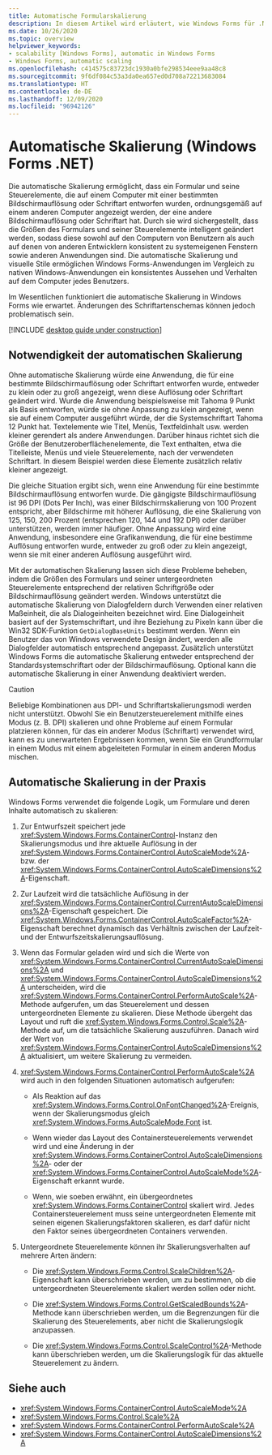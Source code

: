 ```yaml
---
title: Automatische Formularskalierung
description: In diesem Artikel wird erläutert, wie Windows Forms für .NET die Skalierung der Benutzeroberfläche verarbeitet.
ms.date: 10/26/2020
ms.topic: overview
helpviewer_keywords:
- scalability [Windows Forms], automatic in Windows Forms
- Windows Forms, automatic scaling
ms.openlocfilehash: c414575c83723dc1930a0bfe298534eee9aa48c8
ms.sourcegitcommit: 9f6df084c53a3da0ea657ed0d708a72213683084
ms.translationtype: HT
ms.contentlocale: de-DE
ms.lasthandoff: 12/09/2020
ms.locfileid: "96942126"
---
```

# <a name="automatic-scaling-windows-forms-net"></a>Automatische Skalierung (Windows Forms .NET)

Die automatische Skalierung ermöglicht, dass ein Formular und seine Steuerelemente, die auf einem Computer mit einer bestimmten Bildschirmauflösung oder Schriftart entworfen wurden, ordnungsgemäß auf einem anderen Computer angezeigt werden, der eine andere Bildschirmauflösung oder Schriftart hat. Durch sie wird sichergestellt, dass die Größen des Formulars und seiner Steuerelemente intelligent geändert werden, sodass diese sowohl auf den Computern von Benutzern als auch auf denen von anderen Entwicklern konsistent zu systemeigenen Fenstern sowie anderen Anwendungen sind. Die automatische Skalierung und visuelle Stile ermöglichen Windows Forms-Anwendungen im Vergleich zu nativen Windows-Anwendungen ein konsistentes Aussehen und Verhalten auf dem Computer jedes Benutzers.

Im Wesentlichen funktioniert die automatische Skalierung in Windows Forms wie erwartet. Änderungen des Schriftartenschemas können jedoch problematisch sein.<!-- TODO For an example of how to resolve this, see [How to: Respond to Font Scheme Changes in a Windows Forms Application](how-to-respond-to-font-scheme-changes-in-a-windows-forms-application.md). -->

[!INCLUDE [desktop guide under construction](../../includes/desktop-guide-preview-note.md)]

## <a name="need-for-automatic-scaling"></a>Notwendigkeit der automatischen Skalierung

Ohne automatische Skalierung würde eine Anwendung, die für eine bestimmte Bildschirmauflösung oder Schriftart entworfen wurde, entweder zu klein oder zu groß angezeigt, wenn diese Auflösung oder Schriftart geändert wird. Wurde die Anwendung beispielsweise mit Tahoma 9 Punkt als Basis entworfen, würde sie ohne Anpassung zu klein angezeigt, wenn sie auf einem Computer ausgeführt würde, der die Systemschriftart Tahoma 12 Punkt hat. Textelemente wie Titel, Menüs, Textfeldinhalt usw. werden kleiner gerendert als andere Anwendungen. Darüber hinaus richtet sich die Größe der Benutzeroberflächenelemente, die Text enthalten, etwa die Titelleiste, Menüs und viele Steuerelemente, nach der verwendeten Schriftart. In diesem Beispiel werden diese Elemente zusätzlich relativ kleiner angezeigt.

Die gleiche Situation ergibt sich, wenn eine Anwendung für eine bestimmte Bildschirmauflösung entworfen wurde. Die gängigste Bildschirmauflösung ist 96 DPI (Dots Per Inch), was einer Bildschirmskalierung von 100 Prozent entspricht, aber Bildschirme mit höherer Auflösung, die eine Skalierung von 125, 150, 200 Prozent (entsprechen 120, 144 und 192 DPI) oder darüber unterstützen, werden immer häufiger. Ohne Anpassung wird eine Anwendung, insbesondere eine Grafikanwendung, die für eine bestimme Auflösung entworfen wurde, entweder zu groß oder zu klein angezeigt, wenn sie mit einer anderen Auflösung ausgeführt wird.

Mit der automatischen Skalierung lassen sich diese Probleme beheben, indem die Größen des Formulars und seiner untergeordneten Steuerelemente entsprechend der relativen Schriftgröße oder Bildschirmauflösung geändert werden. Windows unterstützt die automatische Skalierung von Dialogfeldern durch Verwenden einer relativen Maßeinheit, die als Dialogeinheiten bezeichnet wird. Eine Dialogeinheit basiert auf der Systemschriftart, und ihre Beziehung zu Pixeln kann über die Win32 SDK-Funktion `GetDialogBaseUnits` bestimmt werden. Wenn ein Benutzer das von Windows verwendete Design ändert, werden alle Dialogfelder automatisch entsprechend angepasst. Zusätzlich unterstützt Windows Forms die automatische Skalierung entweder entsprechend der Standardsystemschriftart oder der Bildschirmauflösung. Optional kann die automatische Skalierung in einer Anwendung deaktiviert werden.

> [!CAUTION]
> Beliebige Kombinationen aus DPI- und Schriftartskalierungsmodi werden nicht unterstützt. Obwohl Sie ein Benutzersteuerelement mithilfe eines Modus (z. B. DPI) skalieren und ohne Probleme auf einem Formular platzieren können, für das ein anderer Modus (Schriftart) verwendet wird, kann es zu unerwarteten Ergebnissen kommen, wenn Sie ein Grundformular in einem Modus mit einem abgeleiteten Formular in einem anderen Modus mischen.

## <a name="automatic-scaling-in-action"></a>Automatische Skalierung in der Praxis

Windows Forms verwendet die folgende Logik, um Formulare und deren Inhalte automatisch zu skalieren:

01. Zur Entwurfszeit speichert jede <xref:System.Windows.Forms.ContainerControl>-Instanz den Skalierungsmodus und ihre aktuelle Auflösung in der <xref:System.Windows.Forms.ContainerControl.AutoScaleMode%2A>- bzw. der <xref:System.Windows.Forms.ContainerControl.AutoScaleDimensions%2A>-Eigenschaft.

01. Zur Laufzeit wird die tatsächliche Auflösung in der <xref:System.Windows.Forms.ContainerControl.CurrentAutoScaleDimensions%2A>-Eigenschaft gespeichert. Die <xref:System.Windows.Forms.ContainerControl.AutoScaleFactor%2A>-Eigenschaft berechnet dynamisch das Verhältnis zwischen der Laufzeit- und der Entwurfszeitskalierungsauflösung.

01. Wenn das Formular geladen wird und sich die Werte von <xref:System.Windows.Forms.ContainerControl.CurrentAutoScaleDimensions%2A> und <xref:System.Windows.Forms.ContainerControl.AutoScaleDimensions%2A> unterscheiden, wird die <xref:System.Windows.Forms.ContainerControl.PerformAutoScale%2A>-Methode aufgerufen, um das Steuerelement und dessen untergeordneten Elemente zu skalieren. Diese Methode übergeht das Layout und ruft die <xref:System.Windows.Forms.Control.Scale%2A>-Methode auf, um die tatsächliche Skalierung auszuführen. Danach wird der Wert von <xref:System.Windows.Forms.ContainerControl.AutoScaleDimensions%2A> aktualisiert, um weitere Skalierung zu vermeiden.

01. <xref:System.Windows.Forms.ContainerControl.PerformAutoScale%2A> wird auch in den folgenden Situationen automatisch aufgerufen:

    - Als Reaktion auf das <xref:System.Windows.Forms.Control.OnFontChanged%2A>-Ereignis, wenn der Skalierungsmodus gleich <xref:System.Windows.Forms.AutoScaleMode.Font> ist.

    - Wenn wieder das Layout des Containersteuerelements verwendet wird und eine Änderung in der <xref:System.Windows.Forms.ContainerControl.AutoScaleDimensions%2A>- oder der <xref:System.Windows.Forms.ContainerControl.AutoScaleMode%2A>-Eigenschaft erkannt wurde.

    - Wenn, wie soeben erwähnt, ein übergeordnetes <xref:System.Windows.Forms.ContainerControl> skaliert wird. Jedes Containersteuerelement muss seine untergeordneten Elemente mit seinen eigenen Skalierungsfaktoren skalieren, es darf dafür nicht den Faktor seines übergeordneten Containers verwenden.

01. Untergeordnete Steuerelemente können ihr Skalierungsverhalten auf mehrere Arten ändern:

    - Die <xref:System.Windows.Forms.Control.ScaleChildren%2A>-Eigenschaft kann überschrieben werden, um zu bestimmen, ob die untergeordneten Steuerelemente skaliert werden sollen oder nicht.

    - Die <xref:System.Windows.Forms.Control.GetScaledBounds%2A>-Methode kann überschrieben werden, um die Begrenzungen für die Skalierung des Steuerelements, aber nicht die Skalierungslogik anzupassen.

    - Die <xref:System.Windows.Forms.Control.ScaleControl%2A>-Methode kann überschrieben werden, um die Skalierungslogik für das aktuelle Steuerelement zu ändern.

## <a name="see-also"></a>Siehe auch

- <xref:System.Windows.Forms.ContainerControl.AutoScaleMode%2A>
- <xref:System.Windows.Forms.Control.Scale%2A>
- <xref:System.Windows.Forms.ContainerControl.PerformAutoScale%2A>
- <xref:System.Windows.Forms.ContainerControl.AutoScaleDimensions%2A>

<!-- TODO
- [Rendering Controls with Visual Styles](controls/rendering-controls-with-visual-styles.md)
- [How to: Improve Performance by Avoiding Automatic Scaling](advanced/how-to-improve-performance-by-avoiding-automatic-scaling.md)-->
